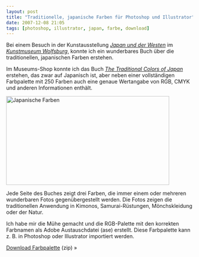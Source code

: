 ```yaml
---
layout: post
title: "Traditionelle, japanische Farben für Photoshop und Illustrator"
date: 2007-12-08 21:05
tags: [photoshop, illustrator, japan, farbe, download]
---
```


Bei einem Besuch in der Kunstausstellung <cite>[Japan und der Westen](http://www.kunstmuseum-wolfsburg.de/2007/japanandthewest/ "Kunstmuseum-Wolfsburg")</cite> im <cite>[Kunstmuseum Wolfsburg](http://www.kunstmuseum-wolfsburg.de/ "Kunstmuseum-Wolfsburg")</cite>, konnte ich ein wunderbares Buch über die traditionellen, japanischen Farben erstehen.

<!-- more -->

Im Museums-Shop konnte ich das Buch <cite>[The Traditional Colors of Japan](http://www.amazon.de/gp/product/4894445786/ref=as_li_ss_tl?ie=UTF8&camp=1638&creative=19454&creativeASIN=4894445786&linkCode=as2&tag=kogakurede-21)</cite> erstehen, das zwar auf Japanisch ist, aber neben einer vollständigen Farbpalette mit 250 Farben auch eine genaue Wertangabe von RGB, CMYK und anderen Informationen enthält.

<img src="/img/japanische-farben.png" width="440" height="240" alt="Japanische Farben" title="Japanische Farben" />

Jede Seite des Buches zeigt drei Farben, die immer einem oder mehreren wunderbaren Fotos gegenübergestellt werden. Die Fotos zeigen die traditionellen Anwendung in Kimonos, Samurai-Rüstungen, Mönchskleidung oder der Natur.

Ich habe mir die Mühe gemacht und die RGB-Palette mit den korrekten Farbnamen als Adobe Austauschdatei (ase) erstellt. Diese Farbpalette kann z. B. in Photoshop oder Illustrator importiert werden.

<div class="download">
    <p><a href="/files/traditional-colors-of-japan-rgb.zip">Download Farbpalette</a> (zip) »</p>
</div>
